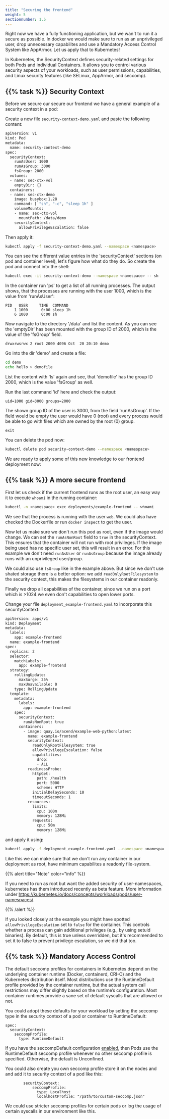 ```yaml
---
title: "Securing the frontend"
weight: 5
sectionnumber: 1.5
---
```


Right now we have a fully functioning application, but we wan't to run it a secure as possible. In docker we would make sure to run as an unprivileged user, drop unnecessary capabilites and use a Mandatory Access Control System like AppArmor. Let us apply that to Kubernetes!

In Kubernetes, the SecurityContext defines security-related settings for both Pods and individual Containers. It allows you to control various security aspects of your workloads, such as user permissions, capabilities, and Linux security features (like SELinux, AppArmor, and seccomp).

## {{% task %}} Security Context

Before we secure our secure our frontend we have a general example of a security context in a pod:

Create a new file `security-context-demo.yaml` and paste the following content:

```bash
apiVersion: v1
kind: Pod
metadata:
  name: security-context-demo
spec:
  securityContext:
    runAsUser: 1000
    runAsGroup: 3000
    fsGroup: 2000
  volumes:
  - name: sec-ctx-vol
    emptyDir: {}
  containers:
  - name: sec-ctx-demo
    image: busybox:1.28
    command: [ "sh", "-c", "sleep 1h" ]
    volumeMounts:
    - name: sec-ctx-vol
      mountPath: /data/demo
    securityContext:
      allowPrivilegeEscalation: false
```

Then apply it:

```bash
kubectl apply -f security-context-demo.yaml --namespace <namespace>
```

You can see the different value entries in the 'securityContext' sections (on pod and container level), let's figure how what do they do. So create the pod and connect into the shell:

```bash
kubectl exec -it security-context-demo --namespace <namespace> -- sh
```

In the container run 'ps' to get a list of all running processes. The output shows, that the processes are running with the user 1000, which is the value from 'runAsUser':

```
PID   USER     TIME  COMMAND
    1 1000      0:00 sleep 1h
    6 1000      0:00 sh
```

Now navigate to the directory '/data' and list the content. As you can see the 'emptyDir' has been mounted with the group ID of 2000, which is the value of the 'fsGroup' field.

```
drwxrwsrwx 2 root 2000 4096 Oct  20 20:10 demo
```

Go into the dir 'demo' and create a file:

```bash
cd demo
echo hello > demofile
```

List the content with 'ls' again and see, that 'demofile' has the group ID 2000, which is the value 'fsGroup' as well.

Run the last command 'id' here and check the output:

```
uid=1000 gid=3000 groups=2000
```

The shown group ID of the user is 3000, from the field 'runAsGroup'. If the field would be empty the user would have 0 (root) and every process would be able to go with files which are owned by the root (0) group.

```
exit
```

You can delete the pod now:

```bash
kubectl delete pod security-context-demo --namespace <namespace>
```

We are ready to apply some of this new knowledge to our frontend deployment now:

## {{% task %}} A more secure frontend

First let us check if the current frontend runs as the root user, an easy way it to execute `whoami` in the running container:

```bash
kubectl -n <namespace> exec deployments/example-frontend -- whoami
```

We see that the process is running with the user `web`. We could also have checked the Dockerfile or run `docker inspect` to get the user.

Now let us make sure we don't run this pod as root, even if the image would change. We can set the `runAsNonRoot` field to `true` in the securityContext. This ensures that the container will not run with root privileges. If the image being used has no specific user set, this will result in an error. For this example we don't need `runAsUser` or `runAsGroup` because the image already runs with an unprivileged user/group.

We could also use `fsGroup` like in the example above. But since we don't use shated storage there is a better option: we add `readOnlyRootFilesystem` to the security context, this makes the filesystems in our container readonly.

Finally we drop all capabilities of the container, since we run on a port which is >1024 we even don't capabilities to open lower ports.

Change your file `deployment_example-frontend.yaml` to incorporate this securityContext:

```bash
apiVersion: apps/v1
kind: Deployment
metadata:
  labels:
    app: example-frontend
  name: example-frontend
spec:
  replicas: 2
  selector:
    matchLabels:
      app: example-frontend
  strategy:
    rollingUpdate:
      maxSurge: 25%
      maxUnavailable: 0
    type: RollingUpdate
  template:
    metadata:
      labels:
        app: example-frontend
    spec:
      securityContext:
        runAsNonRoot: true 
      containers:
        - image: quay.io/acend/example-web-python:latest
          name: example-frontend
          securityContext:
            readOnlyRootFilesystem: true
            allowPrivilegeEscalation: false
            capabilities:
              drop:
              - ALL
          readinessProbe:
            httpGet:
              path: /health
              port: 5000
              scheme: HTTP
            initialDelaySeconds: 10
            timeoutSeconds: 1
          resources:
            limits:
              cpu: 100m
              memory: 128Mi
            requests:
              cpu: 50m
              memory: 128Mi
```

and apply it using:

```bash
kubectl apply -f deployment_example-frontend.yaml --namespace <namespace>
```

Like this we can make sure that we don't run any container in our deployment as root, have minimum capabilites a readonly file-system.

{{% alert title="Note" color="info" %}}

If you need to run as root but want the added security of user-namespaces, kubernetes has them introduced recently as beta feature. More information under <https://kubernetes.io/docs/concepts/workloads/pods/user-namespaces/>

{{% /alert %}}

If you looked closely at the example you might have spotted `allowPrivilegeEscalation` set to `false` for the container. This controls whether a process can gain additional privileges (e.g., by using setuid binaries). By default, this is true unless overridden, but it's recommended to set it to false to prevent privilege escalation, so we did that too.

## {{% task %}} Mandatory Access Control

The default seccomp profiles for containers in Kubernetes depend on the underlying container runtime (Docker, containerd, CRI-O) and the Kubernetes distribution itself. Most distributions use the RuntimeDefault profile provided by the container runtime, but the actual system call restrictions may differ slightly based on the runtime’s configuration. Most container runtimes provide a sane set of default syscalls that are allowed or not.

You could adopt these defaults for your workload by setting the seccomp type in the security context of a pod or container to RuntimeDefault:

```
spec:
  securityContext:
    seccompProfile:
      type: RuntimeDefault
```

If you have the seccompDefault configuration [enabled](https://kubernetes.io/docs/tutorials/security/seccomp/#enable-the-use-of-runtimedefault-as-the-default-seccomp-profile-for-all-workloads), then Pods use the RuntimeDefault seccomp profile whenever no other seccomp profile is specified. Otherwise, the default is Unconfined.

You could also create you own seccomp profile store it on the nodes and and add it to security context of a pod like this:

```
        securityContext:
            seccompProfile:
              type: Localhost
              localhostProfile: "/path/to/custom-seccomp.json"
```

We could use stricter seccomp profiles for certain pods or log the usage of certain syscalls in our environment like this.
